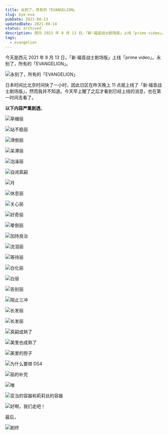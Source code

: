 ```yaml
---
title: 永别了，所有的「EVANGELION」
slug: bye-eva
pubDate: 2021-08-13
updatedDate: 2021-08-14
status: archived
description: 西元 2021 年 8 月 13 日，「新·福音战士剧场版」上线「prime video」。永别了，所有的「EVANGELION」。这篇文章是剧中一些场景的截图。
tags:
  - evangelion
---
```


今天是西元 2021 年 8 月 13 日，「新·福音战士剧场版」上线「prime video」。永别了，所有的「EVANGELION」。

![永别了，所有的「EVANGELION」](https://img.jinng.org/2021-08-13/vlcsnap-2021-08-13-13h22m09s629.png)

日本时间比北京时间快了一小时，因此日区在昨天晚上 11 点就上线了「新·福音战士剧场版」，然而我并不知道。今天早上醒了之后才看到已经上线的消息，也在第一时间去看了。

**以下内容严重剧透**。

![草帽丽](https://img.jinng.org/2021-08-13/vlcsnap-2021-08-13-13h23m33s949.png)

![站不稳丽](https://img.jinng.org/2021-08-13/vlcsnap-2021-08-13-13h24m17s078.png)

![滑倒丽](https://img.jinng.org/2021-08-13/vlcsnap-2021-08-13-13h24m21s969.png)

![呆滞丽](https://img.jinng.org/2021-08-13/vlcsnap-2021-08-13-13h24m29s294.png)

![泡澡丽](https://img.jinng.org/2021-08-13/vlcsnap-2021-08-13-13h24m51s806.png)

![自闭真嗣](https://img.jinng.org/2021-08-13/vlcsnap-2021-08-13-13h25m42s437.png)

![月](https://img.jinng.org/2021-08-13/vlcsnap-2021-08-13-13h25m51s695.png)

![休息丽](https://img.jinng.org/2021-08-13/vlcsnap-2021-08-13-13h26m24s049.png)

![关心丽](https://img.jinng.org/2021-08-13/vlcsnap-2021-08-13-13h26m45s722.png)

![好奇丽](https://img.jinng.org/2021-08-13/vlcsnap-2021-08-13-13h27m15s932.png)

![晕倒丽](https://img.jinng.org/2021-08-13/vlcsnap-2021-08-13-13h27m57s598.png)

![加持良治](https://img.jinng.org/2021-08-13/vlcsnap-2021-08-13-13h28m31s621.png)

![流泪丽](https://img.jinng.org/2021-08-13/vlcsnap-2021-08-13-13h28m50s353.png)

![等待丽](https://img.jinng.org/2021-08-13/vlcsnap-2021-08-13-13h29m02s555.png)

![白化丽](https://img.jinng.org/2021-08-13/vlcsnap-2021-08-13-13h29m23s055.png)

![白丽](https://img.jinng.org/2021-08-13/vlcsnap-2021-08-13-13h29m38s996.png)

![告别丽](https://img.jinng.org/2021-08-13/vlcsnap-2021-08-13-13h29m56s337.png)

![阻止三冲](https://img.jinng.org/2021-08-13/vlcsnap-2021-08-13-13h31m39s881.png)

![长发丽](https://img.jinng.org/2021-08-13/vlcsnap-2021-08-13-13h32m50s317.png)

![长发丽](https://img.jinng.org/2021-08-13/vlcsnap-2021-08-13-13h33m07s749.png)

![真嗣成熟了](https://img.jinng.org/2021-08-13/vlcsnap-2021-08-13-13h34m38s122.png)

![美里也成熟了](https://img.jinng.org/2021-08-13/vlcsnap-2021-08-13-13h36m08s799.png)

![美里的担子](https://img.jinng.org/2021-08-13/vlcsnap-2021-08-13-13h37m25s800.png)

![为什么要绑 DS4](https://img.jinng.org/2021-08-13/vlcsnap-2021-08-13-13h41m22s854.png)

![丽的补完](https://img.jinng.org/2021-08-13/vlcsnap-2021-08-13-13h41m33s364.png)

![唯](https://img.jinng.org/2021-08-13/vlcsnap-2021-08-13-13h41m52s660.png)

![亚当的容器和莉莉丝的容器](https://img.jinng.org/2021-08-13/vlcsnap-2021-08-13-13h43m36s910.png)

![好啊，我们走吧！](https://img.jinng.org/2021-08-13/vlcsnap-2021-08-13-13h44m45s844.png)

最后，

![剧终](https://img.jinng.org/2021-08-13/vlcsnap-2021-08-13-13h46m01s032.png)
